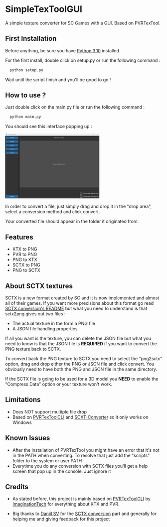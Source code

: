 
# SimpleTexToolGUI

A simple texture converter for SC Games with a GUI. Based on PVRTexTool.




## First Installation

Before anything, be sure you have [Python 3.10](https://www.python.org/downloads/release/python-31011/) installed.

For the first install, double click on setup.py or run the following command :

```python
  python setup.py
```

Wait until the script finish and you'll be good to go !
## How to use ?

Just double click on the main.py file or run the following command :

```python
  python main.py
```

You should see this interface popping up :

<p align="left">
<img src="./resources/main_menu.png?raw=true"  width="60%">
</p>

In order to convert a file, just simply drag and drop it in the "drop area", select a conversion method and click convert.

Your converted file should appear in the folder it originated from.

## Features

- KTX to PNG
- PVR to PNG
- PNG to KTX
- SCTX to PNG
- PNG to SCTX

## About SCTX textures

SCTX is a new format created by SC and it is now implemented and almost all of their games. If you want more precisions about this format go read [SCTX conversion's README](https://github.com/Daniil-SV/SCTX-Converter/blob/main/README.md) but what you need to understand is that sctx2png gives out two files : 

- The actual texture in the form a PNG file
- A JSON file handling properties

If all you want is the texture, you can delete the JSON file but what you need to know is that the JSON file is **REQUIRED** if you want to convert the PNG texture back to SCTX.

To convert back the PNG texture to SCTX you need to select the "png2sctx" option, drag and drop either the PNG or JSON file and click convert. You obviously need to have both the PNG and JSON file in the same directory.

If the SCTX file is going to be used for a 3D model you **NEED** to enable the "Compress Data" option or your texture won't work.

## Limitations

 - Does NOT support multiple file drop
 - Based on [PVRTexToolCLI](https://developer.imaginationtech.com/solutions/pvrtextool/) and [SCXT-Converter](https://github.com/Daniil-SV/SCTX-Converter) so it only works on Windows


## Known Issues

- After the installation of PVRTexTool you might have an error that it's not in the PATH when converting. To resolve that just add the "scripts" folder to the system or user PATH
- Everytime you do any conversion with SCTX files you'll get a help screen that pop up in the console. Just ignore it

## Credits

 - As stated before, this project is mainly based on [PVRTexToolCLI](https://developer.imaginationtech.com/solutions/pvrtextool/) by [ImaginationTech](https://developer.imaginationtech.com/) for everything about KTX and PVR.

 - Big thanks to [Daniil SV](https://github.com/Daniil-SV) for the [SCTX conversion](https://github.com/Daniil-SV/SCTX-Converter) part and generally for helping me and giving feedback for this project
